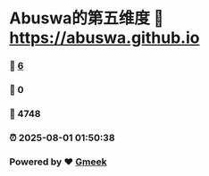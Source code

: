 # Abuswa的第五维度 :link: https://abuswa.github.io 
### :page_facing_up: [6](https://abuswa.github.io/tag.html) 
### :speech_balloon: 0 
### :hibiscus: 4748 
### :alarm_clock: 2025-08-01 01:50:38 
### Powered by :heart: [Gmeek](https://github.com/Meekdai/Gmeek)
